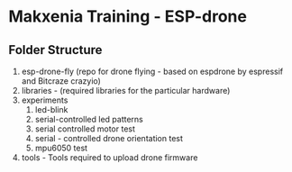 # Makxenia Training - ESP-drone

## Folder Structure
1. esp-drone-fly (repo for drone flying - based on espdrone by espressif and Bitcraze crazyio)
2. libraries - (required libraries for the particular hardware)
3. experiments
   1. led-blink
   2. serial-controlled led patterns
   3. serial controlled motor test
   4. serial - controlled drone orientation test
   5. mpu6050 test
4. tools - Tools required to upload drone firmware

